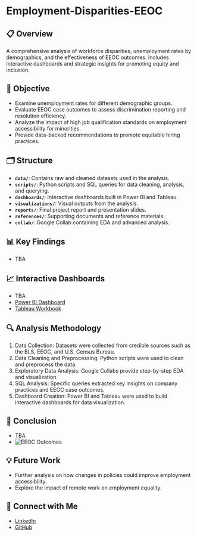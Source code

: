 # **Employment-Disparities-EEOC**

## 📋 Overview
A comprehensive analysis of workforce disparities, unemployment rates by demographics, and the effectiveness of EEOC outcomes. Includes interactive dashboards and strategic insights for promoting equity and inclusion.

## 🎯 Objective 
- Examine unemployment rates for different demographic groups.
- Evaluate EEOC case outcomes to assess discrimination reporting and resolution efficiency.
- Analyze the impact of high job qualification standards on employment accessibility for minorities.
- Provide data-backed recommendations to promote equitable hiring practices.

## 🗂️ Structure
- **`data/`**: Contains raw and cleaned datasets used in the analysis.
- **`scripts/`**: Python scripts and SQL queries for data cleaning, analysis, and querying.
- **`dashboards/`**: Interactive dashboards built in Power BI and Tableau.
- **`visualizations/`**: Visual outputs from the analysis.
- **`reports/`**: Final project report and presentation slides.
- **`references/`**: Supporting documents and reference materials.
- **`collab/`**: Google Collab containing EDA and advanced analysis.

## 📊 Key Findings
- TBA

## 📈 Interactive Dashboards
- TBA
- [Power BI Dashboard](dashboard_link)
- [Tableau Workbook](workbook_link)

## 🔍 Analysis Methodology
1. Data Collection: Datasets were collected from credible sources such as the BLS, EEOC, and U.S. Census Bureau.
2. Data Cleaning and Preprocessing: Python scripts were used to clean and preprocess the data.
3. Exploratory Data Analysis: Google Collabs provide step-by-step EDA and visualization.
4. SQL Analysis: Specific queries extracted key insights on company practices and EEOC case outcomes.
5. Dashboard Creation: Power BI and Tableau were used to build interactive dashboards for data visualization.

## 📑 Conclusion
- TBA
- ![EEOC Outcomes](images/eeoc_outcomes.png)

## 💡 Future Work
- Further analysis on how changes in policies could improve employment accessibility.
- Explore the impact of remote work on employment equality.

## 🤝 Connect with Me
- [LinkedIn](https://www.LinkedIn.com/In/hillaryhwaga7)
- [GitHub]([github_profile_link](https://github.com/AmondiHwa))
